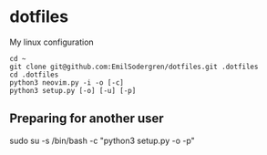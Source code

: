 # dotfiles
My linux configuration

```
cd ~
git clone git@github.com:EmilSodergren/dotfiles.git .dotfiles
cd .dotfiles
python3 neovim.py -i -o [-c]
python3 setup.py [-o] [-u] [-p]
```
## Preparing for another user
sudo su <user> -s /bin/bash -c "python3 setup.py -o -p"
